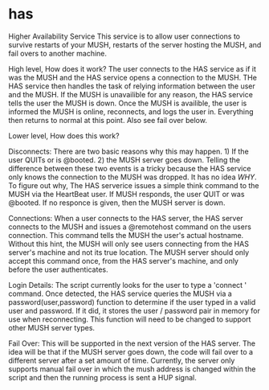 # has
Higher Availability Service
    This service is to allow user connections to survive restarts of your MUSH, restarts of the server hosting the MUSH, and fail overs to another machine. 
    
High level, How does it work?
    The user connects to the HAS service as if it was the MUSH and the HAS service opens a connection to the MUSH. THe HAS service then handles the task of relying information between the user and the MUSH. If the MUSH is unavailible for any reason, the HAS service tells the user the MUSH is down. Once the MUSH is availible, the user is informed the MUSH is online, reconnects, and logs the user in. Everything then returns to normal at this point. Also see fail over below.

Lower level, How does this work?

Disconnects:
  There are two basic reasons why this may happen. 1) If the user QUITs or is @booted. 2) the MUSH server goes down. Telling the difference between these two events is a tricky because the HAS service only knows the connection to the MUSH was dropped. It has no idea *WHY*. To figure out why, The HAS serverice issues a simple think command to the MUSH via the HeartBeat user. If MUSH responds, the user QUIT or was @booted. If no responce is given, then the MUSH server is down.

Connections:
   When a user connects to the HAS server, the HAS server connects to the MUSH and issues a @remotehost command on the users connection. This command tells the MUSH the user's actual hostname. Without this hint, the MUSH will only see users connecting from the HAS server's machine and not its true location. The MUSH server should only accept this command once, from the HAS server's machine, and only before the user authenticates.
   
Login Details:
   The script currently looks for the user to type a 'connect <user> <password>' command. Once detected, the HAS service queries the MUSH via a password(user,password) function to determine if the user typed in a valid user and password. If it did, it stores the user / password pair in memory for use when reconnecting. This function will need to be changed to support other MUSH server types.
  
Fail Over:
    This will be supported in the next version of the HAS server. The idea will be that if the MUSH server goes down, the code will fail over to a different server after a set amount of time. Currently, the server only supports manual fail over in which the mush address is changed within the script and then the running process is sent a HUP signal.
